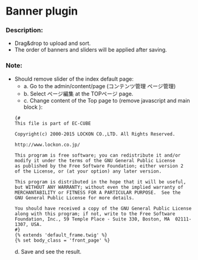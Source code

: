 # Banner plugin

### Description:
- Drag&drop to upload and sort.
- The order of banners and sliders will be applied after saving. 

### Note:
- Should remove slider of the index default page:
   - a. Go to the admin/content/page  (コンテンツ管理 ページ管理)
   - b. Select ページ編集 at the TOPページ page.
   - c. Change content of the Top page to (remove javascript and main block ):
   ```
   {#
   This file is part of EC-CUBE
   
   Copyright(c) 2000-2015 LOCKON CO.,LTD. All Rights Reserved.
   
   http://www.lockon.co.jp/
   
   This program is free software; you can redistribute it and/or
   modify it under the terms of the GNU General Public License
   as published by the Free Software Foundation; either version 2
   of the License, or (at your option) any later version.
   
   This program is distributed in the hope that it will be useful,
   but WITHOUT ANY WARRANTY; without even the implied warranty of
   MERCHANTABILITY or FITNESS FOR A PARTICULAR PURPOSE.  See the
   GNU General Public License for more details.
   
   You should have received a copy of the GNU General Public License
   along with this program; if not, write to the Free Software
   Foundation, Inc., 59 Temple Place - Suite 330, Boston, MA  02111-1307, USA.
   #}
   {% extends 'default_frame.twig' %}
   {% set body_class = 'front_page' %}
   ```
   d. Save and see the result.